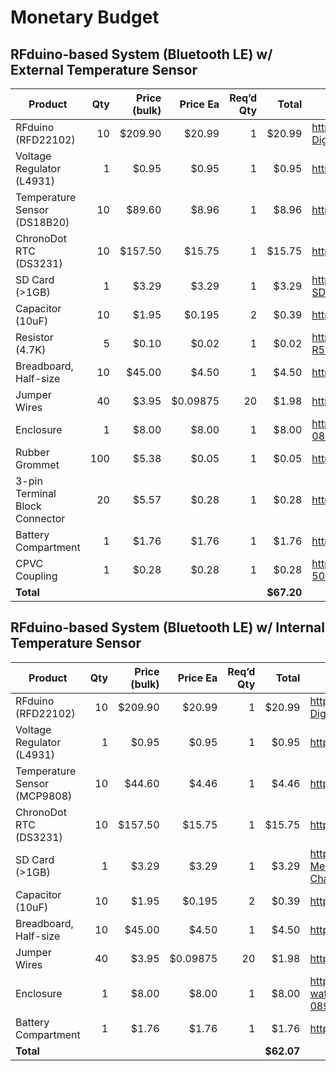 # Monetary Budget

## RFduino-based System (Bluetooth LE) w/ External Temperature Sensor
Product|Qty|Price (bulk)|Price Ea|Req’d Qty|Total|Link
---|--:|--:|--:|--:|--:|---
RFduino (RFD22102)|10|$209.90|$20.99|1|$20.99|http://www.mouser.com/ProductDetail/RF-Digital/RFD22102
Voltage Regulator (L4931)|1|$0.95|$0.95|1|$0.95|https://www.adafruit.com/products/2166
Temperature Sensor (DS18B20)|10|$89.60|$8.96|1|$8.96|https://www.sparkfun.com/products/11050
ChronoDot RTC (DS3231)|10|$157.50|$15.75|1|$15.75|http://www.adafruit.com/product/255
SD Card (>1GB)|1|$3.29|$3.29|1|$3.29|http://www.amazon.com/SanDisk-Class-Memory-SDSDB-004G-B35-Change/dp/B000WQKOQM
Capacitor (10uF)|10|$1.95|$0.195|2|$0.39|https://www.adafruit.com/product/2195
Resistor (4.7K)|5|$0.10|$0.02|1|$0.02|http://www.mouser.com/ProductDetail/Ohmite/OK4725E-R52/
Breadboard, Half-size|10|$45.00|$4.50|1|$4.50|http://www.adafruit.com/products/64
Jumper Wires|40|$3.95|$0.09875|20|$1.98|http://www.adafruit.com/products/825
Enclosure|1|$8.00|$8.00|1|$8.00|http://www.kmart.com/coleman-watertight-container/p-089W004711075001P?prdNo=13
Rubber Grommet|100|$5.38|$0.05|1|$0.05|http://www.grainger.com/product/Grommet-3MPN7
3-pin Terminal Block Connector|20|$5.57|$0.28|1|$0.28|http://www.amazon.com/dp/B00NWFJ8O4
Battery Compartment|1|$1.76|$1.76|1|$1.76|http://www.adafruit.com/products/727
CPVC Coupling|1|$0.28|$0.28|1|$0.28|http://www.lowes.com/pd_23762-322-50107N_4294765342__?productId=3132993
**Total**|||||**$67.20**|

## RFduino-based System (Bluetooth LE) w/ Internal Temperature Sensor
Product|Qty|Price (bulk)|Price Ea|Req’d Qty|Total|Link
---|--:|--:|--:|--:|--:|---
RFduino (RFD22102)|10|$209.90|$20.99|1|$20.99|http://www.mouser.com/ProductDetail/RF-Digital/RFD22102
Voltage Regulator (L4931)|1|$0.95|$0.95|1|$0.95|https://www.adafruit.com/products/2166
Temperature Sensor (MCP9808)|10|$44.60|$4.46|1|$4.46|http://www.adafruit.com/product/1782
ChronoDot RTC (DS3231)|10|$157.50|$15.75|1|$15.75|http://www.adafruit.com/product/255
SD Card (>1GB)|1|$3.29|$3.29|1|$3.29|http://www.amazon.com/SanDisk-Class-Memory-SDSDB-004G-B35-Change/dp/B000WQKOQM
Capacitor (10uF)|10|$1.95|$0.195|2|$0.39|https://www.adafruit.com/product/2195
Breadboard, Half-size|10|$45.00|$4.50|1|$4.50|http://www.adafruit.com/products/64
Jumper Wires|40|$3.95|$0.09875|20|$1.98|http://www.adafruit.com/products/825
Enclosure|1|$8.00|$8.00|1|$8.00|http://www.kmart.com/coleman-watertight-container/p-089W004711075001P?prdNo=13
Battery Compartment|1|$1.76|$1.76|1|$1.76|http://www.adafruit.com/products/727
**Total**|||||**$62.07**|
